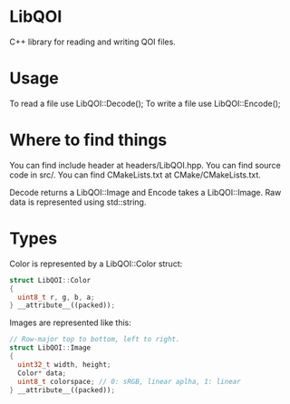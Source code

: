 # LibQOI

C++ library for reading and writing QOI files.

# Usage

To read a file use LibQOI::Decode();
To write a file use LibQOI::Encode();

# Where to find things

You can find include header at headers/LibQOI.hpp.
You can find source code in src/.
You can find CMakeLists.txt at CMake/CMakeLists.txt.

Decode returns a LibQOI::Image and Encode takes a LibQOI::Image.
Raw data is represented using std::string.

# Types

Color is represented by a LibQOI::Color struct:

``` c++
struct LibQOI::Color
{
  uint8_t r, g, b, a;
} __attribute__((packed));
```

Images are represented like this:

```c++
// Row-major top to bottom, left to right.
struct LibQOI::Image
{
  uint32_t width, height;
  Color* data;
  uint8_t colorspace; // 0: sRGB, linear aplha, 1: linear
} __attribute__((packed));
```
